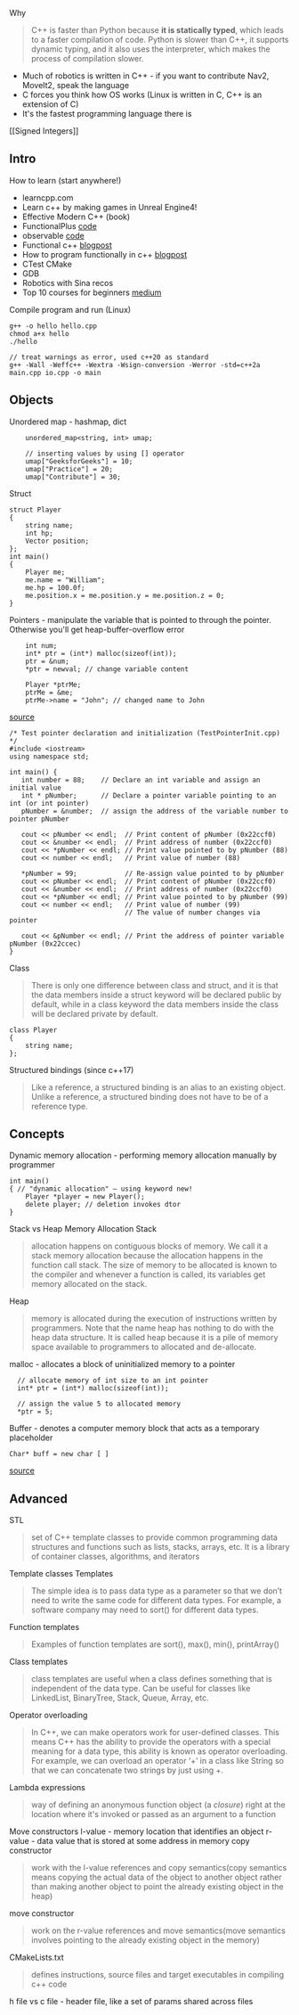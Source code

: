 

Why
>C++ is faster than Python because **it is statically typed**, which leads to a faster compilation of code. Python is slower than C++, it supports dynamic typing, and it also uses the interpreter, which makes the process of compilation slower.
* Much of robotics is written in C++ - if you want to contribute Nav2, MoveIt2, speak the language
* C forces you think how OS works (Linux is written in C, C++ is an extension of C)
* It's the fastest programming language there is

[[Signed Integers]]

## Intro
How to learn (start anywhere!)
* learncpp.com
* Learn c++ by making games in Unreal Engine4!
* Effective Modern C++ (book)
* FunctionalPlus [code](https://github.com/Dobiasd/FunctionalPlus)
* observable [code](https://github.com/ddinu/observable)
* Functional c++ [blogpost](https://learn.microsoft.com/en-us/archive/msdn-magazine/2012/august/c-functional-style-programming-in-c)
* How to program functionally in c++ [blogpost](https://medium.com/swlh/doing-it-the-functional-way-in-c-5c392bbdd46a)
* CTest CMake
* GDB
* Robotics with Sina recos
* Top 10 courses for beginners [medium](https://medium.com/javarevisited/top-10-courses-to-learn-c-for-beginners-best-and-free-4afc262a544e)


Compile program and run (Linux)
```
g++ -o hello hello.cpp
chmod a+x hello
./hello

// treat warnings as error, used c++20 as standard
g++ -Wall -Weffc++ -Wextra -Wsign-conversion -Werror -std=c++2a main.cpp io.cpp -o main
```

## Objects
Unordered map - hashmap, dict
```
    unordered_map<string, int> umap;
  
    // inserting values by using [] operator
    umap["GeeksforGeeks"] = 10;
    umap["Practice"] = 20;
    umap["Contribute"] = 30;
```

Struct
```
struct Player
{
    string name;
    int hp;
    Vector position;
};
int main()
{
    Player me;
    me.name = "William";
    me.hp = 100.0f;
    me.position.x = me.position.y = me.position.z = 0;
}
```

Pointers - manipulate the variable that is pointed to through the pointer. Otherwise you'll get heap-buffer-overflow error
```
	int num;
    int* ptr = (int*) malloc(sizeof(int));
    ptr = &num;
    *ptr = newval; // change variable content
    
    Player *ptrMe;
    ptrMe = &me;
    ptrMe->name = "John"; // changed name to John
```

[source](https://www3.ntu.edu.sg/home/ehchua/programming/cpp/cp4_PointerReference.html)
```
/* Test pointer declaration and initialization (TestPointerInit.cpp) */
#include <iostream>
using namespace std;
 
int main() {
   int number = 88;    // Declare an int variable and assign an initial value
   int * pNumber;      // Declare a pointer variable pointing to an int (or int pointer)
   pNumber = &number;  // assign the address of the variable number to pointer pNumber
 
   cout << pNumber << endl;  // Print content of pNumber (0x22ccf0)
   cout << &number << endl;  // Print address of number (0x22ccf0)
   cout << *pNumber << endl; // Print value pointed to by pNumber (88)
   cout << number << endl;   // Print value of number (88)
 
   *pNumber = 99;            // Re-assign value pointed to by pNumber
   cout << pNumber << endl;  // Print content of pNumber (0x22ccf0)
   cout << &number << endl;  // Print address of number (0x22ccf0)
   cout << *pNumber << endl; // Print value pointed to by pNumber (99)
   cout << number << endl;   // Print value of number (99)
                             // The value of number changes via pointer
 
   cout << &pNumber << endl; // Print the address of pointer variable pNumber (0x22ccec)
}
```

Class
> There is only one difference between class and struct, and it is that the data members inside a struct keyword will be declared public by default, while in a class keyword the data members inside the class will be declared private by default.
```
class Player
{
    string name;
};
```

Structured bindings (since c++17)
> Like a reference, a structured binding is an alias to an existing object. Unlike a reference, a structured binding does not have to be of a reference type.


## Concepts

Dynamic memory allocation - performing memory allocation manually by programmer
```
int main()
{ // "dynamic allocation" – using keyword new!
    Player *player = new Player();
    delete player; // deletion invokes dtor
}
```

Stack vs Heap Memory Allocation
Stack
> allocation happens on contiguous blocks of memory. We call it a stack memory allocation because the allocation happens in the function call stack. The size of memory to be allocated is known to the compiler and whenever a function is called, its variables get memory allocated on the stack.

Heap
> memory is allocated during the execution of instructions written by programmers. Note that the name heap has nothing to do with the heap data structure. It is called heap because it is a pile of memory space available to programmers to allocated and de-allocate.

malloc - allocates a block of uninitialized memory to a pointer
```
  // allocate memory of int size to an int pointer
  int* ptr = (int*) malloc(sizeof(int));

  // assign the value 5 to allocated memory
  *ptr = 5;
```

Buffer - denotes a computer memory block that acts as a temporary placeholder
```
Char* buff = new char [ ]
```
[source](https://www.educba.com/c-plus-plus-buffer/)

## Advanced
STL
>set of C++ template classes to provide common programming data structures and functions such as lists, stacks, arrays, etc. It is a library of container classes, algorithms, and iterators

Template classes
Templates
>The simple idea is to pass data type as a parameter so that we don’t need to write the same code for different data types. For example, a software company may need to sort() for different data types.

Function templates
>Examples of function templates are sort(), max(), min(), printArray()

Class templates
>class templates are useful when a class defines something that is independent of the data type. Can be useful for classes like LinkedList, BinaryTree, Stack, Queue, Array, etc.

Operator overloading
>In C++, we can make operators work for user-defined classes. This means C++ has the ability to provide the operators with a special meaning for a data type, this ability is known as operator overloading. For example, we can overload an operator ‘+’ in a class like String so that we can concatenate two strings by just using +.

Lambda expressions
> way of defining an anonymous function object (a _closure_) right at the location where it's invoked or passed as an argument to a function

Move constructors
l-value - memory location that identifies an object
r-value - data value that is stored at some address in memory
copy constructor
> work with the l-value references and copy semantics(copy semantics means copying the actual data of the object to another object rather than making another object to point the already existing object in the heap)

move constructor
> work on the r-value references and move semantics(move semantics involves pointing to the already existing object in the memory)


CMakeLists.txt
> defines instructions, source files and target executables in compiling c++ code

h file vs c file - header file, like a set of params shared across files